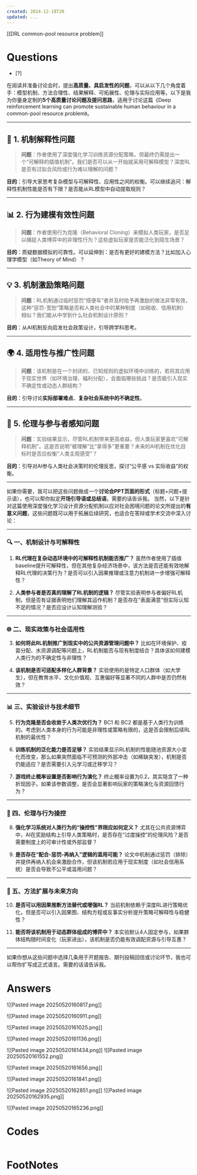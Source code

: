 ```yaml
---
created: 2024-12-18T20
updated: ...
---
```

[[DRL common-pool resource problem]]

# Questions

- [?] 

在阅读并准备讨论会时，提出**高质量、具启发性的问题**，可以从以下几个角度着手：模型机制、方法合理性、结果解释、可拓展性、伦理与实际应用等。以下是我为你量身定制的**5个高质量讨论问题及提问思路**，适用于讨论这篇《Deep reinforcement learning can promote sustainable human behaviour in a common-pool resource problem》。

---

## 🎯 1. **机制解释性问题**

> **问题**：作者使用了深度强化学习训练资源分配策略，但最终仍需提出一个“可解释的插值机制”。我们是否可以从一开始就采用可解释模型？深度RL是否有过拟合风险或行为难以理解的问题？

**目的**：引导大家思考复杂模型与可解释性、应用性之间的权衡。可以继续追问：解释性机制性能是否有下限？是否能从RL模型中自动提取规则？

---

## 📊 2. **行为建模有效性问题**

> **问题**：作者使用行为克隆（Behavioral Cloning）来模拟人类玩家，是否足以捕捉人类博弈中的非理性行为？这些虚拟玩家是否能泛化到陌生场景？

**目的**：质疑数据模拟的可靠性。可以延伸到：是否有更好的建模方法？比如加入心理学模型（如Theory of Mind）？

---

## 💡 3. **机制激励策略问题**

> **问题**：RL机制通过临时惩罚“搭便车”者并及时给予再激励的做法非常有效，这种“惩罚-宽恕”策略是否和人类社会中的某种制度（如税收、信用机制）相似？我们能从中学到什么社会机制设计原则？

**目的**：从AI机制反向启发社会政策设计，引导跨学科思考。

---

## 🌍 4. **适用性与推广性问题**

> **问题**：该机制是在一个封闭的、已知规则的虚拟环境中训练的，若将其应用于现实世界（如环境治理、福利分配），会面临哪些挑战？是否能引入现实不确定性或动态人群结构？

**目的**：引导讨论**实际部署难点**、**复杂社会系统中的不确定性**。

---

## 📌 5. **伦理与参与者感知问题**

> **问题**：实验结果显示，尽管RL机制带来更高收益，但人类玩家更喜欢“可解释机制”。这是否说明“被理解”比“拿得多”更重要？未来的AI机制在优化目标时是否应权衡“人类主观感受”？

**目的**：引导对AI参与人类社会决策时的伦理反思，探讨“公平感 vs 实际收益”的权衡。

---

如果你需要，我可以把这些问题做成一个**讨论会PPT页面的形式**（标题+问题+提示语），也可以帮你拟定**开场引导语或总结语**。需要的话告诉我。
当然，以下是针对这篇使用深度强化学习设计资源分配机制以应对社会困境问题的论文所提出的**有意义问题**，这些问题既可以用于拓展后续研究，也适合在答辩或学术交流中深入讨论：

---

### 🔍 一、机制设计与可解释性

1. **RL代理在复杂动态环境中的可解释性机制能否推广？**
   虽然作者使用了插值baseline提升可解释性，但在其他复杂经济场景中，该方法是否还能有效地解释RL代理的决策行为？是否可以引入因果推理或注意力机制进一步增强可解释性？

2. **人类参与者是否真的理解了RL机制的逻辑？**
   尽管实验表明参与者偏好RL机制，但是否有证据表明他们理解其运作机制？是否存在“表面满意”但实际认知不足的情况？是否应设计认知理解测验？

---

### 🌐 二、现实政策与社会适用性

3. **如何将此RL机制推广到现实中的公共资源管理问题中？**
   比如在环境保护、疫苗分配、水资源调配等问题上，RL机制能否与现有制度结合？具体该如何建模人类行为的不确定性与非理性？

4. **该机制是否可适配多样化人群背景？**
   实验使用的是特定人口群体（如大学生），但在教育水平、文化价值观、互惠偏好等显著不同的人群中是否仍然有效？

---

### 📊 三、实验设计与技术细节

5. **行为克隆是否会收敛于人类次优行为？**
   BC1 和 BC2 都是基于人类行为训练的。考虑到人类本身的行为可能是非理性或策略有限的，这是否会限制后续RL机制的最优性？

6. **训练机制的泛化能力是否足够？**
   实验结果显示RL机制的性能随池资源大小变化而改变，那么如果突然面临不可预测的外部冲击（如稀缺突发），机制是否仍能适应？是否需要引入元学习或迁移学习？

7. **游戏终止概率设置是否影响行为演化？**
   终止概率设置为0.2，其实隐含了一种折现因子。如果该参数调整，是否会显著影响玩家的策略演化与资源回馈行为？

---

### 🧠 四、伦理与行为操控

8. **强化学习系统对人类行为的“操控性”界限应如何定义？**
   尤其在公共资源博弈中，AI在奖励结构上引导人类策略时，是否存在“过度操控”的伦理风险？是否需要制度上的可审计性或外部监督？

9. **是否存在“配合-惩罚-再纳入”逻辑的滥用可能？**
   论文中机制通过惩罚（排除）并提供再纳入机会来激励合作，但该机制若应用于现实制度（如社会信用系统）是否会导致不公平或滥用问题？

---

### 🔬 五、方法扩展与未来方向

10. **是否可以用因果推断方法替代或增强RL？**
    当前机制依赖于深度RL进行策略优化，但是否可以引入因果图、结构方程或反事实分析提升策略可解释性与稳健性？

11. **能否将该机制用于动态群体组成的博弈中？**
    本实验默认4人固定参与，如果群体结构随时间变化（玩家进出），该机制是否仍能有效调配资源与引导互惠？

---

如果你想从这些问题中选择几条用于开题报告、期刊投稿回信或讨论环节，我也可以帮你扩写成正式语言。需要的话请告诉我。

# Answers
![[Pasted image 20250520160817.png]]

![[Pasted image 20250520160911.png]]

![[Pasted image 20250520161025.png]]


![[Pasted image 20250520161136.png]]

![[Pasted image 20250520161434.png]]
![[Pasted image 20250520161552.png]]


![[Pasted image 20250520161656.png]]


![[Pasted image 20250520161841.png]]


![[Pasted image 20250520162851.png]]
![[Pasted image 20250520162935.png]]


![[Pasted image 20250520165236.png]]





# Codes

```python

```


# FootNotes
